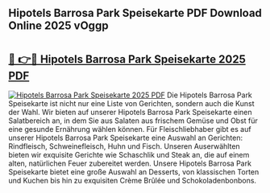 ## Hipotels Barrosa Park Speisekarte PDF Download Online 2025 vOggp

# <h2><a href="http://gc7v4w.nevu.top/?p=Hipotels+Barrosa+Park+Speisekarte">🔗 👉🔴 Hipotels Barrosa Park Speisekarte 2025 PDF</a></h2>

[![Hipotels Barrosa Park Speisekarte 2025 PDF](https://i.imgur.com/dBaPXMq.png)](http://gc7v4w.nevu.top/?p=Hipotels+Barrosa+Park+Speisekarte)
Die Hipotels Barrosa Park Speisekarte ist nicht nur eine Liste von Gerichten, sondern auch die Kunst der Wahl. Wir bieten auf unserer Hipotels Barrosa Park Speisekarte einen Salatbereich an, in dem Sie aus Salaten aus frischem Gemüse und Obst für eine gesunde Ernährung wählen können. Für Fleischliebhaber gibt es auf unserer Hipotels Barrosa Park Speisekarte eine Auswahl an Gerichten: Rindfleisch, Schweinefleisch, Huhn und Fisch. Unseren Auserwählten bieten wir exquisite Gerichte wie Schaschlik und Steak an, die auf einem alten, natürlichen Feuer zubereitet werden. Unsere Hipotels Barrosa Park Speisekarte bietet eine große Auswahl an Desserts, von klassischen Torten und Kuchen bis hin zu exquisiten Crème Brûlée und Schokoladenbonbons.
